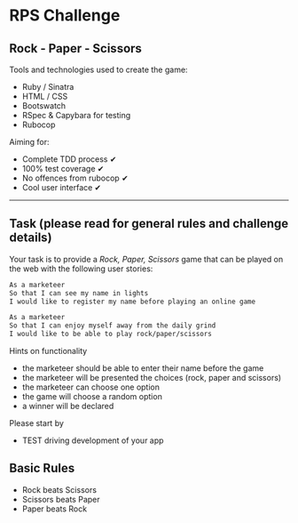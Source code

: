 # RPS Challenge #

**Rock - Paper - Scissors**
-------

Tools and technologies used to create the game:

* Ruby / Sinatra
* HTML / CSS
* Bootswatch
* RSpec & Capybara for testing
* Rubocop

Aiming for:

* Complete TDD process ✔
* 100% test coverage ✔
* No offences from rubocop ✔
* Cool user interface ✔
-----
Task (please read for general rules and challenge details)
-----

Your task is to provide a _Rock, Paper, Scissors_ game that can be played on the web with the following user stories:

```sh
As a marketeer
So that I can see my name in lights
I would like to register my name before playing an online game

As a marketeer
So that I can enjoy myself away from the daily grind
I would like to be able to play rock/paper/scissors
```

Hints on functionality

- the marketeer should be able to enter their name before the game
- the marketeer will be presented the choices (rock, paper and scissors)
- the marketeer can choose one option
- the game will choose a random option
- a winner will be declared


Please start by

* TEST driving development of your app

## Basic Rules

- Rock beats Scissors
- Scissors beats Paper
- Paper beats Rock